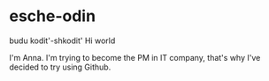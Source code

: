 # esche-odin
budu kodit'-shkodit'
Hi world

I'm Anna. I'm trying to become the PM in IT company, that's why I've decided to try using Github.

